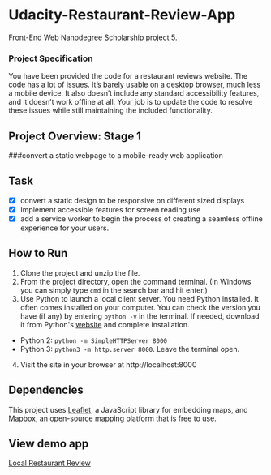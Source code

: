 # Udacity-Restaurant-Review-App

Front-End Web Nanodegree Scholarship project 5.

### Project Specification

You have been provided the code for a restaurant reviews website. The code has a lot of issues. It’s barely usable on a desktop browser, much less a mobile device. It also doesn’t include any standard accessibility features, and it doesn’t work offline at all. Your job is to update the code to resolve these issues while still maintaining the included functionality.

## Project Overview: Stage 1
###convert a static webpage to a mobile-ready web application

## Task

   - [x] convert a static design to be responsive on different sized displays
   - [x] Implement accessible features for screen reading use
   - [x] add a service worker to begin the process of creating a seamless offline experience for your users.

## How to Run

   1. Clone the project and unzip the file.
   2. From the project directory, open the command terminal. (In Windows you can simply type `cmd` in the search bar and hit enter.)
   3. Use Python to launch a local client server. You need Python installed. It often comes installed on your computer. You can check the version you have (if any) by entering `python -v` in the terminal. If needed, download it from Python's [website](https://www.python.org/downloads/) and complete installation.
   * Python 2: `python -m SimpleHTTPServer 8000`
   * Python 3: `python3 -m http.server 8000`. Leave the terminal open.
   4. Visit the site in your browser at http://localhost:8000

## Dependencies

   This project uses [Leaflet](https://leafletjs.com/), a JavaScript library for embedding maps, and [Mapbox](https://www.mapbox.com/), an open-source mapping platform that is free to use.

## View demo app

 [Local Restaurant Review](https://lebogango.github.io/Udacity-Portfolio-Page/.)

